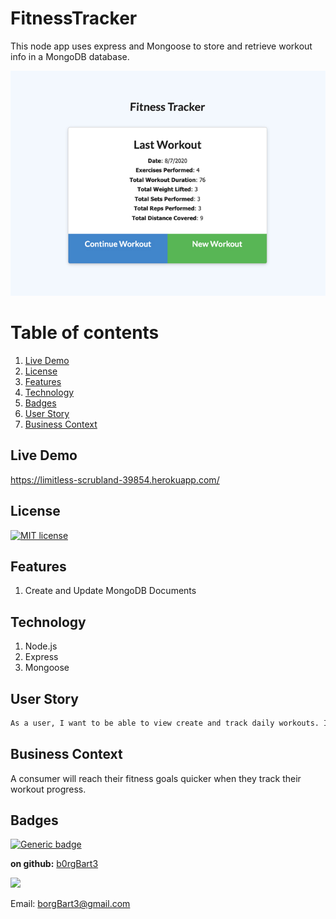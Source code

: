 # FitnessTracker
This node app uses express and Mongoose to store and retrieve workout info in a MongoDB database.

![screenshot](screenshot.jpg)
# Table of contents

1. [Live Demo](#Live_Demo)
2. [License](#License)
3. [Features](#Features)
4. [Technology](#Technology)
5. [Badges](#Badges)
6. [User Story](#User_Story)
7. [Business Context](#Business_Context)

<a name="Live_Demo"></a>
## Live Demo
https://limitless-scrubland-39854.herokuapp.com/
<a name='License'></a>
## License
[![MIT license](https://img.shields.io/badge/License-MIT-blue.svg)](https://lbesson.mit-license.org/)
<a name="Features"></a>
## Features
1. Create and Update MongoDB Documents
<a name="Technology"></a>
## Technology
1. Node.js
2.  Express
3.  Mongoose

<a name="User_Story"></a>
## User Story
```sh
As a user, I want to be able to view create and track daily workouts. I want to be able to log multiple exercises in a workout on a given day. I should also be able to track the name, type, weight, sets, reps, and duration of exercise. If the exercise is a cardio exercise, I should be able to track my distance traveled.
```
<a name="Business_Context"></a>
## Business Context
A consumer will reach their fitness goals quicker when they track their workout progress.

<a name="Badges"></a>
## Badges
 [![Generic badge](https://img.shields.io/badge/made_with-Mongoose-<COLOR>.svg)](https://shields.io/)


**on github:** <a href='github.com/b0rgBart3'>b0rgBart3</a>

[![](https://github.com/b0rgBart3.png?size=90)](https://github.com/remarkablemark)

Email: borgBart3@gmail.com